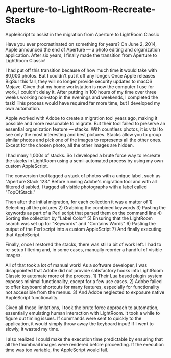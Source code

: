 # Aperture-to-LightRoom-Recreate-Stacks
AppleScript to assist in the migration from Aperture to LightRoom Classic


Have you ever procrastinated on something for years? On June 2, 2014, Apple announced the end of Aperture — a photo editing and organization application. After six years, I finally made the transition from Aperture to LightRoom Classic! 

I had put off this transition because of how much time it would take with 80,000 photos. But I couldn't put it off any longer. Once Apple releases BigSur this fall, they will no longer provide security updates to macOS Mojave. Given that my home workstation is now the computer I use for work, I couldn't delay it. After putting in 100 hours of my time over three weeks working non-stop in the evenings and weekends, I completed the task! This process would have required far more time, but I developed my own automation.

Apple worked with Adobe to create a migration tool years ago, making it possible and more reasonable to migrate. But their tool failed to preserve an essential organization feature — stacks. With countless photos, it is vital to see only the most interesting and best pictures. Stacks allow you to group similar photos and pick one of the images to represents all the other ones. Except for the chosen photo, all the other images are hidden.

I had many 1,000s of stacks. So I developed a brute force way to recreate the stacks in LightRoom using a semi-automated process by using my own custom AppleScript. 

The conversion tool tagged a stack of photos with a unique label, such as "Aperture Stack 123." Before running Adobe's migration tool and with all filtered disabled, I tagged all visible photographs with a label called "TopOfStack." 

Then after the initial migration, for each collection it was a matter of 1) Selecting all the pictures 2) Grabbing the combined keywords 3) Pasting the keywords as part of a Perl script that parsed them on the command line 4) Sorting the collection by "Label Color" 5) Ensuring that the LightRoom search was set up for "Keywords" and "Contains Words" 6) Pasting the output of the Perl script into a custom AppleScript 7) And finally executing that AppleScript.

Finally, once I restored the stacks, there was still a bit of work left. I had to re-setup filtering and, in some cases, manually reorder a handful of visible images.

All of that took a lot of manual work! As a software developer, I was disappointed that Adobe did not provide satisfactory hooks into LightRoom Classic to automate more of the process. 1) Their Lua based plugin system exposes minimal functionality, except for a few use cases. 2) Adobe failed to offer keyboard shortcuts for many features, especially for functionality not accessible from the menus. 3) And Adobe neglected to exposure native AppleScript functionality.

Given all those limitations, I took the brute force approach to automation, essentially emulating human interaction with LightRoom. It took a while to figure out timing issues. If commands were sent to quickly to the application, it would simply throw away the keyboard input! If I went to slowly, it wasted my time.

I also realized I could make the execution time predictable by ensuring that all the thumbnail images were rendered before proceeding. If the execution time was too variable, the AppleScript would fail.
